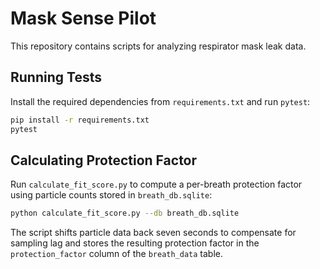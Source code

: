 # Mask Sense Pilot

This repository contains scripts for analyzing respirator mask leak data.

## Running Tests

Install the required dependencies from `requirements.txt` and run `pytest`:

```bash
pip install -r requirements.txt
pytest
```

## Calculating Protection Factor

Run `calculate_fit_score.py` to compute a per-breath protection factor using
particle counts stored in `breath_db.sqlite`:

```bash
python calculate_fit_score.py --db breath_db.sqlite
```

The script shifts particle data back seven seconds to compensate for sampling
lag and stores the resulting protection factor in the `protection_factor` column
of the `breath_data` table.

